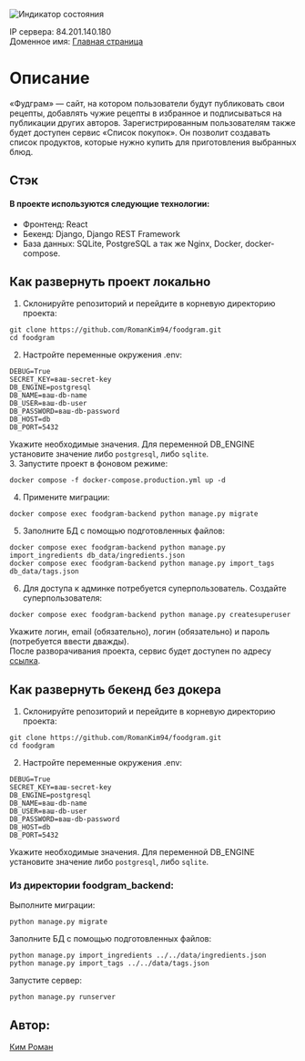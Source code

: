 ![Индикатор состояния](https://github.com/RomanKim94/foodgram/actions/workflows/main.yml/badge.svg)

IP сервера: 84.201.140.180  
Доменное имя: [Главная страница](roman-foodgram.zapto.org)

# Описание
«Фудграм» — сайт, на котором пользователи будут публиковать свои рецепты, добавлять чужие рецепты в избранное и подписываться на публикации других авторов. Зарегистрированным пользователям также будет доступен сервис «Список покупок». Он позволит создавать список продуктов, которые нужно купить для приготовления выбранных блюд.  

## Стэк  
#### В проекте используются следующие технологии:  
  - Фронтенд: React
  - Бекенд: Django, Django REST Framework
  - База данных: SQLite, PostgreSQL
  а так же Nginx, Docker, docker-compose.  


## Как развернуть проект локально
1. Склонируйте репозиторий и перейдите в корневую директорию проекта:
```
git clone https://github.com/RomanKim94/foodgram.git
cd foodgram
```
2. Настройте переменные окружения .env:
```
DEBUG=True
SECRET_KEY=ваш-secret-key
DB_ENGINE=postgresql
DB_NAME=ваш-db-name
DB_USER=ваш-db-user
DB_PASSWORD=ваш-db-password
DB_HOST=db
DB_PORT=5432
```
Укажите необходимые значения. Для переменной DB_ENGINE установите значение либо `postgresql`, либо `sqlite`.  
3. Запустите проект в фоновом режиме:
```
docker compose -f docker-compose.production.yml up -d
```
4. Примените миграции:
```
docker compose exec foodgram-backend python manage.py migrate
```
5. Заполните БД с помощью подготовленных файлов:
```
docker compose exec foodgram-backend python manage.py import_ingredients db_data/ingredients.json
docker compose exec foodgram-backend python manage.py import_tags db_data/tags.json
```  
6. Для доступа к админке потребуется суперпользователь. Создайте суперпользователя:
```
docker compose exec foodgram-backend python manage.py createsuperuser
```
Укажите логин, email (обязательно), логин (обязательно) и пароль (потребуется ввести дважды).  
После разворачивания проекта, сервис будет доступен по адресу [ссылка](http://localhost:80).

## Как развернуть бекенд без докера  

1. Склонируйте репозиторий и перейдите в корневую директорию проекта:
```
git clone https://github.com/RomanKim94/foodgram.git
cd foodgram
```
2. Настройте переменные окружения .env:
```
DEBUG=True
SECRET_KEY=ваш-secret-key
DB_ENGINE=postgresql
DB_NAME=ваш-db-name
DB_USER=ваш-db-user
DB_PASSWORD=ваш-db-password
DB_HOST=db
DB_PORT=5432
```
Укажите необходимые значения. Для переменной DB_ENGINE установите значение либо `postgresql`, либо `sqlite`.  

### Из директории foodgram_backend:  
Выполните миграции:
```
python manage.py migrate
```
Заполните БД с помощью подготовленных файлов:
```
python manage.py import_ingredients ../../data/ingredients.json
python manage.py import_tags ../../data/tags.json
```
Запустите сервер:
```
python manage.py runserver
```

## Автор:
[Ким Роман](https://github.com/RomanKim94)